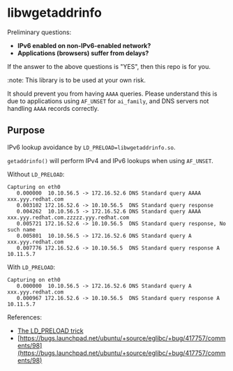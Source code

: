 # libwgetaddrinfo

Preliminary questions:

* **IPv6 enabled on non-IPv6-enabled network?**
* **Applications (browsers) suffer from delays?**

If the answer to the above questions is "YES", then this repo
is for you.

:note: This library is to be used at your own risk.

It should prevent you from having `AAAA` queries. Please understand
this is due to applications using `AF_UNSET` for `ai_family`, and DNS
servers not handling `AAAA` records correctly.

## Purpose

IPv6 lookup avoidance by `LD_PRELOAD=libwgetaddrinfo.so`.

`getaddrinfo()` will perform IPv4 and IPv6 lookups when using `AF_UNSET`.

Without `LD_PRELOAD`:

```
Capturing on eth0
   0.000000  10.10.56.5 -> 172.16.52.6 DNS Standard query AAAA xxx.yyy.redhat.com
   0.003102 172.16.52.6 -> 10.10.56.5  DNS Standard query response
   0.004262  10.10.56.5 -> 172.16.52.6 DNS Standard query AAAA xxx.yyy.redhat.com.zzzzz.yyy.redhat.com
   0.005721 172.16.52.6 -> 10.10.56.5  DNS Standard query response, No such name
   0.005801  10.10.56.5 -> 172.16.52.6 DNS Standard query A xxx.yyy.redhat.com
   0.007776 172.16.52.6 -> 10.10.56.5  DNS Standard query response A 10.11.5.7
```

With `LD_PRELOAD`:

```
Capturing on eth0
   0.000000  10.10.56.5 -> 172.16.52.6 DNS Standard query A xxx.yyy.redhat.com
   0.000967 172.16.52.6 -> 10.10.56.5  DNS Standard query response A 10.11.5.7
```

References:

* [The LD_PRELOAD trick](http://www.goldsborough.me/c/low-level/kernel/2016/08/29/16-48-53-the_-ld_preload-_trick/)
* [https://bugs.launchpad.net/ubuntu/+source/eglibc/+bug/417757/comments/98](https://bugs.launchpad.net/ubuntu/+source/eglibc/+bug/417757/comments/98)
